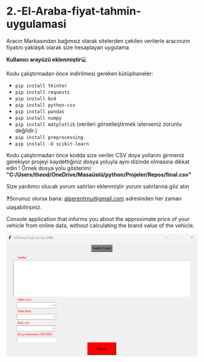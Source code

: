 # 2.-El-Araba-fiyat-tahmin-uygulamasi
Aracın Markasından bağımsız olarak sitelerden çekilen verilerle aracınızın fiyatını yaklaşık olarak size hesaplayan uygulama

**Kullanıcı arayüzü eklenmiştir**:computer:

Kodu çalıştırmadan önce indirilmesi gereken kütüphaneler:
- `pip install tkinter`
- `pip install requests`
- `pip install bs4`
- `pip install python-csv`
- `pip install pandas`
- `pip install numpy`
- `pip install matplotlib` (verileri görselleştirmek isterseniz zorunlu değildir.)
- `pip install preprocessing`
- `pip install -U scikit-learn`

Kodu çalıştırmadan önce kodda size veriler CSV doya yollarını girmeniz gerekiyor projeyi kaydettiğiniz dosya yoluyla aynı dizinde olmasına dikkat edin !
Örnek dosya yolu gösterimi: **"C:/Users/theod/OneDrive/Masaüstü/python/Projeler/Repos/final.csv"**

Size yardımcı olucak yorum satırları eklenmiştir yorum satırlarına göz atın

:question:Sorunuz olursa bana: alperentrnu@gmail.com adresinden her zaman ulaşabilirsiniz.

Console application that informs you about the approximate price of your vehicle from online data, without calculating the brand value of the vehicle.

![image](https://github.com/Er00t/2.-El-Araba-fiyat-tahmin-uygulamasi/blob/main/Aray%C3%BCz.png)

